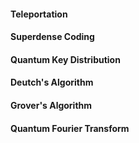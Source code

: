 #### Teleportation

#### Superdense Coding

#### Quantum Key Distribution

#### Deutch's Algorithm


#### Grover's Algorithm

#### Quantum Fourier Transform
